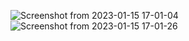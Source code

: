![Screenshot from 2023-01-15 17-01-04](https://user-images.githubusercontent.com/63094463/212545364-0dddf0f1-fcb1-46d6-aa8c-428cc9d8e791.png)
![Screenshot from 2023-01-15 17-01-26](https://user-images.githubusercontent.com/63094463/212545410-e5b3c47a-a7d0-449e-b79b-a1f71c0b211e.png)
